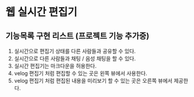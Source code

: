 # 웹 실시간 편집기
## 기능목록 구현 리스트 (프로젝트 기능 추가중)
1. 실시간으로 편집기 상태를 다른 사람들과 공유할 수 있다.
2. 실시간으로 다른 사람들과 채팅 / 음성 채팅을 할 수 있다.
3. 실시간 편집기는 마크다운을 허용한다.
4. velog 편집기 처럼 편집할 수 있는 곳은 왼쪽 뷰에서 사용한다.
5. velog 편집기 처럼 편집된 내용을 미리보기 할 수 있는 곳은 오른쪽 뷰에서 제공한다.
